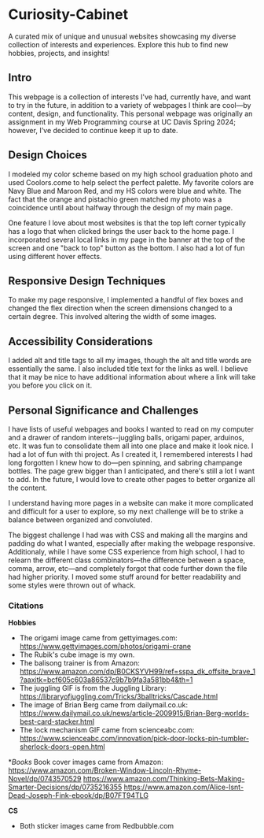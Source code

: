 # Curiosity-Cabinet
A curated mix of unique and unusual websites showcasing my diverse collection of interests and experiences. Explore this hub to find new hobbies, projects, and insights!

## Intro
This webpage is a collection of interests I've had, currently have, and want to try in the future, in addition to a variety of webpages I think are cool&mdash;by content, design, and functionality. This personal webpage was originally an assignment in my Web Programming course at UC Davis Spring 2024; however, I've decided to continue keep it up to date.

## Design Choices
I modeled my color scheme based on my high school graduation photo and used Coolors.come to help select the perfect palette. My favorite colors are Navy Blue and Maroon Red, and my HS colors were blue and white. The fact that the orange and pistachio green matched my photo was a coincidence until about halfway through the design of my main page. 

One feature I love about most websites is that the top left corner typically has a logo that when clicked brings the user back to the home page. I incorporated several local links in my page in the banner at the top of the screen and one "back to top" button as the bottom. I also had a lot of fun using different hover effects.

## Responsive Design Techniques
To make my page responsive, I implemented a handful of flex boxes and changed the flex direction when the screen dimensions changed to a certain degree. This involved altering the width of some images. 

## Accessibility Considerations
I added alt and title tags to all my images, though the alt and title words are essentially the same. I also included title text for the links as well. I believe that it may be nice to have additional information about where a link will take you before you click on it. 

## Personal Significance and Challenges
I have lists of useful webpages and books I wanted to read on my computer and a drawer of random interets--juggling balls, origami paper, arduinos, etc. It was fun to consolidate them all into one place and make it look nice. I had a lot of fun with thi project. As I created it, I remembered interests I had long forgotten I knew how to do&mdash;pen spinning, and sabring champange bottles. The page grew bigger than I anticipated, and there's still a lot I want to add. In the future, I would love to create other pages to better organize all the content.

I understand having more pages in a website can make it more complicated and difficult for a user to explore, so my next challenge will be to strike a balance between organized and convoluted.

The biggest challenge I had was with CSS and making all the margins and padding do what I wanted, especially after making the webpage responsive. Additionaly, while I have some CSS experience from high school, I had to relearn the different class combinators&mdash;the difference between a space, comma, arrow, etc&mdash;and completely forgot that code further down the file had higher priority. I moved some stuff around for better readability and some styles were thrown out of whack.

### Citations
**Hobbies**
- The origami image came from gettyimages.com: https://www.gettyimages.com/photos/origami-crane
- The Rubik's cube image is my own.
- The balisong trainer is from Amazon: https://www.amazon.com/dp/B0CKSYVH99/ref=sspa_dk_offsite_brave_1?aaxitk=bcf605c603a86537c9b7b9fa3a581bb4&th=1
- The juggling GIF is from the Juggling Library: https://libraryofjuggling.com/Tricks/3balltricks/Cascade.html
- The image of Brian Berg came from dailymail.co.uk: https://www.dailymail.co.uk/news/article-2009915/Brian-Berg-worlds-best-card-stacker.html
- The lock mechanism GIF came from scienceabc.com: https://www.scienceabc.com/innovation/pick-door-locks-pin-tumbler-sherlock-doors-open.html

**Books*
Book cover images came from Amazon:
https://www.amazon.com/Broken-Window-Lincoln-Rhyme-Novel/dp/0743570529
https://www.amazon.com/Thinking-Bets-Making-Smarter-Decisions/dp/0735216355
https://www.amazon.com/Alice-Isnt-Dead-Joseph-Fink-ebook/dp/B07FT94TLG

**CS**
- Both sticker images came from Redbubble.com
